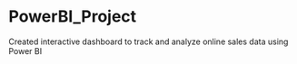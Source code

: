 # PowerBI_Project
Created interactive dashboard to track and analyze online sales data using Power BI
